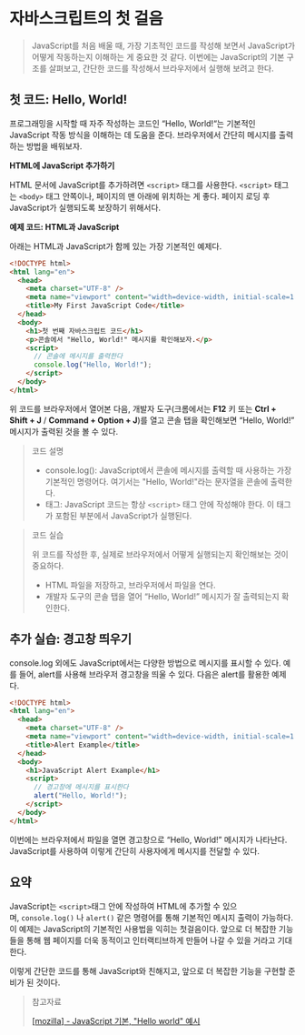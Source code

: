 # 자바스크립트의 첫 걸음

> JavaScript를 처음 배울 때, 가장 기초적인 코드를 작성해 보면서 JavaScript가 어떻게 작동하는지 이해하는 게 중요한 것 같다. 이번에는 JavaScript의 기본 구조를 살펴보고, 간단한 코드를 작성해서 브라우저에서 실행해 보려고 한다.

## 첫 코드: Hello, World!

프로그래밍을 시작할 때 자주 작성하는 코드인 “Hello, World!“는 기본적인 JavaScript 작동 방식을 이해하는 데 도움을 준다. 브라우저에서 간단히 메시지를 출력하는 방법을 배워보자.

**HTML에 JavaScript 추가하기**

HTML 문서에 JavaScript를 추가하려면 `<script>` 태그를 사용한다. `<script>` 태그는 `<body>` 태그 안쪽이나, 페이지의 맨 아래에 위치하는 게 좋다. 페이지 로딩 후 JavaScript가 실행되도록 보장하기 위해서다.

**예제 코드: HTML과 JavaScript**

아래는 HTML과 JavaScript가 함께 있는 가장 기본적인 예제다.

```html
<!DOCTYPE html>
<html lang="en">
  <head>
    <meta charset="UTF-8" />
    <meta name="viewport" content="width=device-width, initial-scale=1.0" />
    <title>My First JavaScript Code</title>
  </head>
  <body>
    <h1>첫 번째 자바스크립트 코드</h1>
    <p>콘솔에서 "Hello, World!" 메시지를 확인해보자.</p>
    <script>
      // 콘솔에 메시지를 출력한다
      console.log("Hello, World!");
    </script>
  </body>
</html>
```

위 코드를 브라우저에서 열어본 다음, 개발자 도구(크롬에서는 **F12** 키 또는 **Ctrl + Shift + J** / **Command + Option + J**)를 열고 콘솔 탭을 확인해보면 “Hello, World!” 메시지가 출력된 것을 볼 수 있다.

> 코드 설명
>
> - console.log(): JavaScript에서 콘솔에 메시지를 출력할 때 사용하는 가장 기본적인 명령어다. 여기서는 "Hello, World!"라는 문자열을 콘솔에 출력한다.
> - 태그: JavaScript 코드는 항상 `<script>` 태그 안에 작성해야 한다. 이 태그가 포함된 부분에서 JavaScript가 실행된다.

> 코드 실습
>
> 위 코드를 작성한 후, 실제로 브라우저에서 어떻게 실행되는지 확인해보는 것이 중요하다.
>
> - HTML 파일을 저장하고, 브라우저에서 파일을 연다.
> - 개발자 도구의 콘솔 탭을 열어 “Hello, World!” 메시지가 잘 출력되는지 확인한다.

## 추가 실습: 경고창 띄우기

console.log 외에도 JavaScript에서는 다양한 방법으로 메시지를 표시할 수 있다. 예를 들어, alert를 사용해 브라우저 경고창을 띄울 수 있다. 다음은 alert를 활용한 예제다.

```html
<!DOCTYPE html>
<html lang="en">
  <head>
    <meta charset="UTF-8" />
    <meta name="viewport" content="width=device-width, initial-scale=1.0" />
    <title>Alert Example</title>
  </head>
  <body>
    <h1>JavaScript Alert Example</h1>
    <script>
      // 경고창에 메시지를 표시한다
      alert("Hello, World!");
    </script>
  </body>
</html>
```

이번에는 브라우저에서 파일을 열면 경고창으로 “Hello, World!” 메시지가 나타난다. JavaScript를 사용하여 이렇게 간단히 사용자에게 메시지를 전달할 수 있다.

## 요약

JavaScript는 `<script>`태그 안에 작성하여 HTML에 추가할 수 있으며, `console.log()` 나 `alert()` 같은 명령어를 통해 기본적인 메시지 출력이 가능하다. 이 예제는 JavaScript의 기본적인 사용법을 익히는 첫걸음이다. 앞으로 더 복잡한 기능들을 통해 웹 페이지를 더욱 동적이고 인터랙티브하게 만들어 나갈 수 있을 거라고 기대한다.

이렇게 간단한 코드를 통해 JavaScript와 친해지고, 앞으로 더 복잡한 기능을 구현할 준비가 된 것이다.

> 참고자료
>
> [[mozilla] - JavaScript 기본, "Hello world" 예시](https://developer.mozilla.org/ko/docs/Learn/Getting_started_with_the_web/JavaScript_basics)
